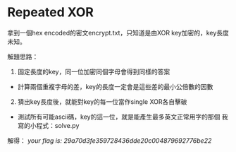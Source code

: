 # Repeated XOR
拿到一個hex encoded的密文encrypt.txt，只知道是由XOR key加密的，key長度未知。

解題思路：
 1. 固定長度的key，同一位加密同個字母會得到同樣的答案
  * 計算兩個重複字母的差，key的長度一定會是這些差的最小公倍數的因數
 2. 猜出key長度後，就能對key的每一位當作single XOR各自擊破
  * 測試所有可能ascii碼，key的這一位，就是能產生最多英文正常用字的那個
  我寫的小程式：solve.py

解得： *your flag is: 29a70d3fe359728436dde20c004879692776be22*
